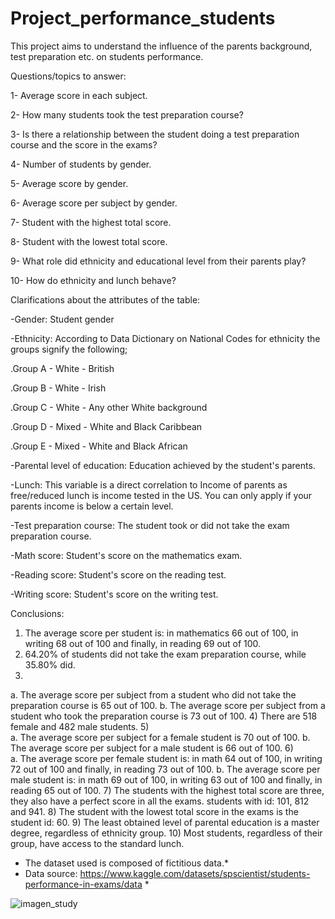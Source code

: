 # Project_performance_students

This project aims to understand the influence of the parents background, test preparation etc. on students performance.


Questions/topics to answer:

1-	Average score in each subject. 

2-	How many students took the test preparation course? 

3-	Is there a relationship between the student doing a test preparation course and the score in the exams?

4-	Number of students by gender.

5-	Average score by gender.

6-	Average score per subject by gender. 

7-	Student with the highest total score.

8-	Student with the lowest total score.

9-	What role did ethnicity and educational level from their parents play?

10-	How do ethnicity and lunch behave?



Clarifications about the attributes of the table:

-Gender: Student gender

-Ethnicity: According to Data Dictionary on National Codes for ethnicity the groups signify the following;

.Group A - White - British

.Group B - White - Irish

.Group C - White - Any other White background

.Group D - Mixed - White and Black Caribbean

.Group E - Mixed - White and Black African

-Parental level of education: Education achieved by the student's parents.

-Lunch: This variable is a direct correlation to Income of parents as free/reduced lunch is income tested in the US. You can only apply if your parents income is below a certain level.

-Test preparation course: The student took or did not take the exam preparation course.

-Math score: Student's score on the mathematics exam.

-Reading score: Student's score on the reading test.

-Writing score: Student's score on the writing test.


Conclusions:
1)	The average score per student is: in mathematics 66 out of 100, in writing 68 out of 100 and finally, in reading 69 out of 100.
2)	64.20% of students did not take the exam preparation course, while 35.80% did.
3)	
a.	The average score per subject from a student who did not take the preparation course is 65 out of 100.
b.	The average score per subject from a student who took the preparation course is 73 out of 100.
4)	There are 518 female and 482 male students.
5)	
a.	The average score per subject for a female student is 70 out of 100.
b.	The average score per subject for a male student is 66 out of 100.
6)	
a.	The average score per female student is: in math 64 out of 100, in writing 72 out of 100 and finally, in reading 73 out of 100.
b.	The average score per male student is: in math 69 out of 100, in writing 63 out of 100 and finally, in reading 65 out of 100.
7)	The students with the highest total score are three, they also have a perfect score in all the exams. students with id: 101, 812 and 941.
8)	The student with the lowest total score in the exams is the student id: 60.
9)	The least obtained level of parental education is a master degree, regardless of ethnicity group.
10)	Most students, regardless of their group, have access to the standard lunch.

* The dataset used is composed of fictitious data.*
* Data source: https://www.kaggle.com/datasets/spscientist/students-performance-in-exams/data *

![imagen_study](https://github.com/ignacio-caprara/Project_performance_students/assets/169360596/4edff078-8686-4876-b883-8a9fe29f374f)

